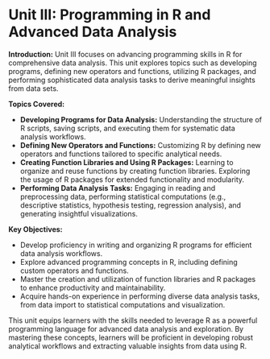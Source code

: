 # Unit III: Programming in R and Advanced Data Analysis

**Introduction:** Unit III focuses on advancing programming skills in R for comprehensive data analysis. This unit explores topics such as developing programs, defining new operators and functions, utilizing R packages, and performing sophisticated data analysis tasks to derive meaningful insights from data sets.

**Topics Covered:**

* **Developing Programs for Data Analysis:** Understanding the structure of R scripts, saving scripts, and executing them for systematic data analysis workflows.
* **Defining New Operators and Functions:** Customizing R by defining new operators and functions tailored to specific analytical needs.
* **Creating Function Libraries and Using R Packages:** Learning to organize and reuse functions by creating function libraries. Exploring the usage of R packages for extended functionality and modularity.
* **Performing Data Analysis Tasks:** Engaging in reading and preprocessing data, performing statistical computations (e.g., descriptive statistics, hypothesis testing, regression analysis), and generating insightful visualizations.

**Key Objectives:**

* Develop proficiency in writing and organizing R programs for efficient data analysis workflows.
* Explore advanced programming concepts in R, including defining custom operators and functions.
* Master the creation and utilization of function libraries and R packages to enhance productivity and maintainability.
* Acquire hands-on experience in performing diverse data analysis tasks, from data import to statistical computations and visualization.

This unit equips learners with the skills needed to leverage R as a powerful programming language for advanced data analysis and exploration. By mastering these concepts, learners will be proficient in developing robust analytical workflows and extracting valuable insights from data using R.
